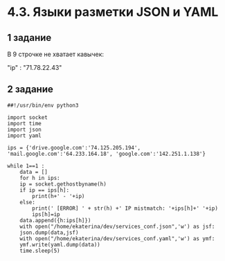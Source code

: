 # 4.3. Языки разметки JSON и YAML

## 1 задание
	
В 9 строчке не хватает кавычек:

"ip" : "71.78.22.43"	

## 2 задание

	##!/usr/bin/env python3

	import socket
	import time
	import json
	import yaml

	ips = {'drive.google.com':'74.125.205.194', 'mail.google.com':'64.233.164.18', 'google.com':'142.251.1.138'}

	while 1==1 :
	    data = []
	    for h in ips:
		ip = socket.gethostbyname(h)
		if ip == ips[h]:
		    print(h+' - '+ip)
		else:
		    print(' [ERROR] ' + str(h) +' IP mistmatch: '+ips[h]+' '+ip)
		    ips[h]=ip
		data.append({h:ips[h]})
	    with open("/home/ekaterina/dev/services_conf.json",'w') as jsf:
		json.dump(data,jsf)
	    with open("/home/ekaterina/dev/services_conf.yaml",'w') as ymf:
		ymf.write(yaml.dump(data))
	    time.sleep(5)
